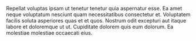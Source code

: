 Repellat voluptas ipsam ut tenetur tenetur quia aspernatur esse. Ea amet neque voluptatum nesciunt quam necessitatibus consectetur et. Voluptatem facilis soluta asperiores quas et et quos. Nostrum odit excepturi aut itaque labore et doloremque ut ut. Cupiditate dolorem quis eum dolorum. Ea molestiae molestiae occaecati eius.